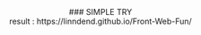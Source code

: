 <div align="center">
### SIMPLE TRY
</div>

<div align="center">
result :
https://linndend.github.io/Front-Web-Fun/
</div>
